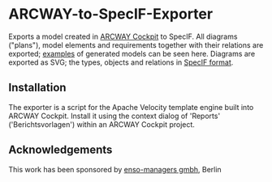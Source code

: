 # ARCWAY-to-SpecIF-Exporter
Exports a model created in [ARCWAY Cockpit](http://www.arcway.com/) to SpecIF. All diagrams ("plans"), model elements and requirements together with their relations are exported; [examples](http://specif.de/#beispiele) of generated models can be seen here. Diagrams are exported as SVG; the types, objects and relations in [SpecIF format](https://github.com/GfSE/SpecIF).

## Installation
The exporter is a script for the Apache Velocity template engine built into ARCWAY Cockpit. Install it using the context dialog of 'Reports' ('Berichtsvorlagen') within an ARCWAY Cockpit project.

## Acknowledgements
This work has been sponsored by [enso-managers gmbh](http://enso-managers.de), Berlin
